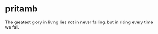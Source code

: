 # pritamb
The greatest glory in living lies not in never falling, but in rising every time we fall.
